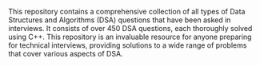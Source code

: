 This repository contains a comprehensive collection of all types of Data Structures and Algorithms (DSA) questions that have been asked in interviews. 
It consists of over 450 DSA questions, each thoroughly solved using C++. This repository is an invaluable resource for anyone preparing for technical interviews, providing solutions to a wide range of problems that cover various aspects of DSA.
